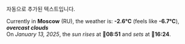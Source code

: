 
자동으로 추가된 텍스트입니다.

<!--START_SECTION:weather:moscow-->
Currently in **Moscow** (RU), the weather is: **-2.6°C** (feels like **-6.7°C**), ***overcast clouds***<br/>
On *January 13, 2025*, the *sun rises* at 🌅**08:51** and *sets* at 🌇**16:24**.
<!--END_SECTION:weather-->
